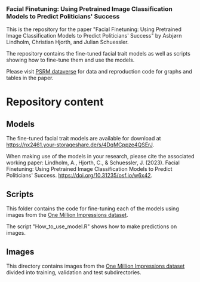 ### Facial Finetuning: Using Pretrained Image Classification Models to Predict Politicians' Success
This is the repository for the paper "Facial Finetuning: Using Pretrained Image Classification Models to Predict Politicians' Success" by Asbjørn Lindholm, Christian Hjorth, and Julian Schuessler.

The repository contains the fine-tuned facial trait models as well as scripts showing how to fine-tune them and use the models. 

Please visit [PSRM dataverse](https://dataverse.harvard.edu/dataset.xhtml?persistentId=doi%3A10.7910%2FDVN%2FCH9AXM&version=DRAFT) for data and reproduction code for graphs and tables in the paper.
 

# Repository content


## Models 
The fine-tuned facial trait models are available for download at https://nx2461.your-storageshare.de/s/4DqMCppze4QSErJ. 

When making use of the models in your research, please cite the associated working paper:
Lindholm, A., Hjorth, C., & Schuessler, J. (2023). Facial Finetuning: Using Pretrained Image Classification Models to Predict Politicians' Success. https://doi.org/10.31235/osf.io/w6x42.

## Scripts
This folder contains the code for fine-tuning each of the models using images from the [One Million Impressions dataset](https://github.com/jcpeterson/omi).

The script "How_to_use_model.R" shows how to make predictions on images.

## Images
This directory contains images from the [One Million Impressions dataset](https://github.com/jcpeterson/omi) divided into training, validation and test subdirectories. 
